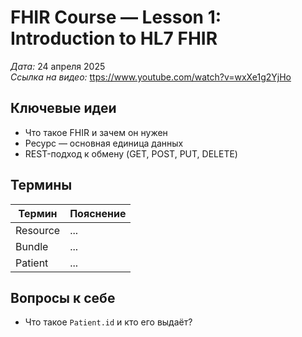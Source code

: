 # FHIR Course — Lesson 1: Introduction to HL7 FHIR

_Дата:_ 24 апреля 2025  
_Ссылка на видео:_ <ttps://www.youtube.com/watch?v=wxXe1g2YjHo>

## Ключевые идеи
- Что такое FHIR и зачем он нужен
- Ресурс — основная единица данных
- REST-подход к обмену (GET, POST, PUT, DELETE)

## Термины
| Термин | Пояснение |
| ------ | ---------- |
| Resource | ... |
| Bundle   | ... |
| Patient  | ... |

## Вопросы к себе
- Что такое `Patient.id` и кто его выдаёт?
